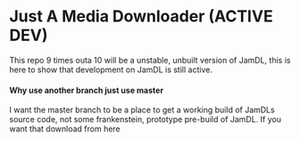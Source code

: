 # Just A Media Downloader (ACTIVE DEV)
This repo 9 times outa 10 will be a unstable, unbuilt version of JamDL, this is here to show that development on JamDL is still active.

#### Why use another branch just use master
I want the master branch to be a place to get a working build of JamDLs source code, not some frankenstein, prototype pre-build of JamDL. If you want that download from here
